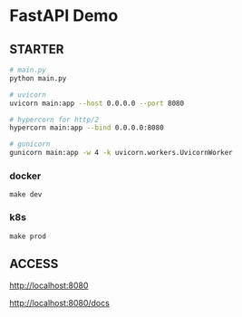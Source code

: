 # FastAPI Demo

## STARTER

```bash
# main.py
python main.py

# uvicorn
uvicorn main:app --host 0.0.0.0 --port 8080

# hypercorn for http/2
hypercorn main:app --bind 0.0.0.0:8080

# gunicorn
gunicorn main:app -w 4 -k uvicorn.workers.UvicornWorker
```

### docker

```shell
make dev
```

### k8s

```shell
make prod
```

## ACCESS

<http://localhost:8080>

<http://localhost:8080/docs>
